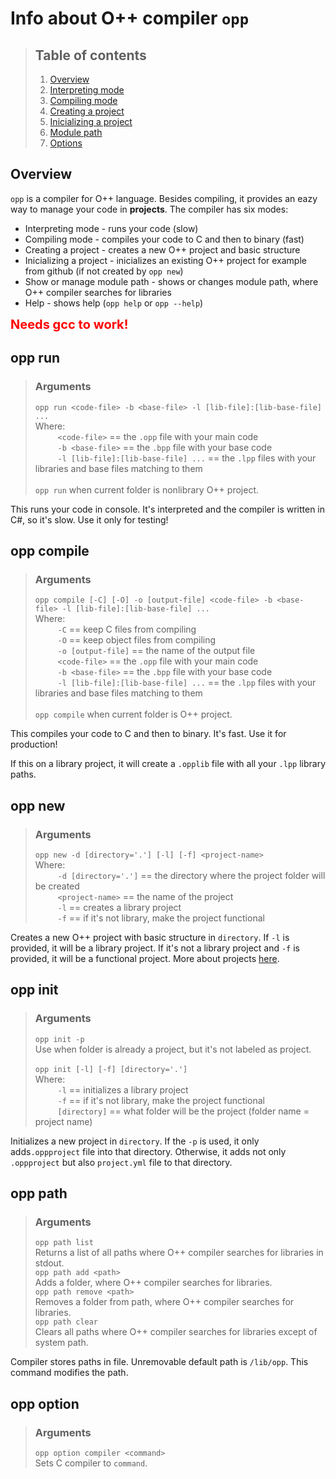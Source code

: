 # Info about O++ compiler `opp`

> ## Table of contents
> 1. [Overview](#overview)
> 2. [Interpreting mode](#opp-run)
> 3. [Compiling mode](#opp-compile)
> 4. [Creating a project](#opp-new)
> 5. [Inicializing a project](#opp-init)
> 6. [Module path](#opp-path)
> 7. [Options](#opp-option)

## Overview
`opp` is a compiler for O++ language. Besides compiling, it provides an eazy way to manage your code in **projects**.
The compiler has six modes:
- Interpreting mode - runs your code (slow)
- Compiling mode - compiles your code to C and then to binary (fast)
- Creating a project - creates a new O++ project and basic structure
- Inicializing a project - inicializes an existing O++ project for example from github (if not created by `opp new`)
- Show or manage module path - shows or changes module path, where O++ compiler searches for libraries
- Help - shows help (`opp help` or `opp --help`)

<span style="color:red;font-size:20px"><strong>Needs gcc to work!</strong></span>

## opp run
> ### Arguments
> `opp run <code-file> -b <base-file> -l [lib-file]:[lib-base-file] ...` <br>
> Where: <br>
> $\qquad$ `<code-file>` == the `.opp` file with your main code <br>
> $\qquad$ `-b <base-file>` == the `.bpp` file with your base code <br>
> $\qquad$ `-l [lib-file]:[lib-base-file] ...` == the `.lpp` files with your libraries and base files matching to them <br>
> <br>
> `opp run` when current folder is nonlibrary O++ project.

This runs your code in console. It's interpreted and the compiler is written in C#, so it's slow. Use it only for testing!

## opp compile
> ### Arguments
> `opp compile [-C] [-O] -o [output-file] <code-file> -b <base-file> -l [lib-file]:[lib-base-file] ...` <br>
> Where: <br>
> $\qquad$ `-C` == keep C files from compiling <br>
> $\qquad$ `-O` == keep object files from compiling <br>
> $\qquad$ `-o [output-file]` == the name of the output file <br>
> $\qquad$ `<code-file>` == the `.opp` file with your main code <br>
> $\qquad$ `-b <base-file>` == the `.bpp` file with your base code <br>
> $\qquad$ `-l [lib-file]:[lib-base-file] ...` == the `.lpp` files with your libraries and base files matching to them <br>
> <br>
> `opp compile` when current folder is O++ project.

This compiles your code to C and then to binary. It's fast. Use it for production!

If this on a library project, it will create a `.opplib` file with all your `.lpp` library paths.

## opp new
> ### Arguments
> `opp new -d [directory='.'] [-l] [-f] <project-name>` <br>
> Where: <br>
> $\qquad$ `-d [directory='.']` == the directory where the project folder will be created <br>
> $\qquad$ `<project-name>` == the name of the project <br>
> $\qquad$ `-l` == creates a library project <br>
> $\qquad$ `-f` == if it's not library, make the project functional <br>

Creates a new O++ project with basic structure in `directory`. If `-l` is provided, it will be a library project. If it's not a library project and `-f` is provided, it will be a functional project. More about projects [here](PROJECT.MD).

## opp init
> ### Arguments
> `opp init -p` <br>
> Use when folder is already a project, but it's not labeled as project.<br>
> <br>
> `opp init [-l] [-f] [directory='.']` <br>
> Where: <br>
> $\qquad$ `-l` == initializes a library project <br>
> $\qquad$ `-f` == if it's not library, make the project functional <br>
> $\qquad$ `[directory]` == what folder will be the project (folder name = project name) <br>

Initializes a new project in `directory`. If the `-p` is used, it only adds`.oppproject` file into that directory.
Otherwise, it adds not only `.oppproject` but also `project.yml` file to that directory.

## opp path
> ### Arguments
> `opp path list` <br>
> Returns a list of all paths where O++ compiler searches for libraries in stdout. <br>
> `opp path add <path>` <br>
> Adds a folder, where O++ compiler searches for libraries. <br>
> `opp path remove <path>` <br>
> Removes a folder from path, where O++ compiler searches for libraries. <br>
> `opp path clear` <br>
> Clears all paths where O++ compiler searches for libraries except of system path. <br>

Compiler stores paths in file. Unremovable default path is `/lib/opp`. This command modifies the path.

## opp option
> ### Arguments
> `opp option compiler <command>` <br>
> Sets C compiler to `command`.